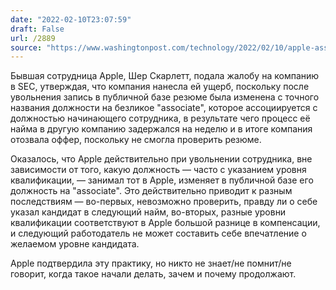 ```yaml
---
date: "2022-02-10T23:07:59"
draft: False
url: /2889
source: "https://www.washingtonpost.com/technology/2022/02/10/apple-associate/"
---
```


Бывшая сотрудница Apple, Шер Скарлетт, подала жалобу на компанию в SEC, утверждая, что компания нанесла ей ущерб, поскольку после увольнения запись в публичной базе резюме была изменена с точного названия должности на безликое "associate", которое ассоциируется с должностью начинающего сотрудника, в результате чего процесс её найма в другую компанию задержался на неделю и в итоге компания отозвала оффер, поскольку не смогла проверить резюме.

Оказалось, что Apple действительно при увольнении сотрудника, вне зависимости от того, какую должность — часто с указанием уровня квалификации, — занимал тот в Apple, изменяет в публичной базе его должность на "associate". Это действительно приводит к разным последствиям — во-первых, невозможно проверить, правду ли о себе указал кандидат в следующий найм, во-вторых, разные уровни квалификации соответствуют в Apple большой разнице в компенсации, и следующий работодатель не может составить себе впечатление о желаемом уровне кандидата.

Apple подтвердила эту практику, но никто не знает/не помнит/не говорит, когда такое начали делать, зачем и почему продолжают.
